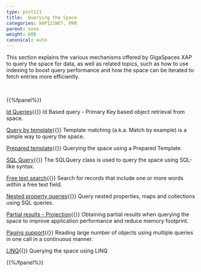 ```yaml
---
type: post121
title:  Querying the Space
categories: XAP121NET, PRM
parent: none
weight: 600
canonical: auto
---
```






This section explains the various mechanisms offered by GigaSpaces XAP to query the space for data, as well as related topics, such as how to use indexing to boost query performance and how the space can be iterated to fetch entries more efficiently.


<br>

{{%fpanel%}}

[Id Queries](./query-by-id.html){{<wbr>}}
Id Based query - Primary Key based object retrieval from space.

[Query by template](./query-template-matching.html){{<wbr>}}
Template matching (a.k.a. Match by example) is a simple way to query the space.

[Prepared template](./query-prepared-template.html){{<wbr>}}
Querying the space using a Prepared Template.

[SQL Query](./query-sql.html){{<wbr>}}
The SQLQuery class is used to query the space using SQL-like syntax.

[Free text search](./query-free-text-search.html){{<wbr>}}
Search for records that include one or more words within a free text field.

[Nested property queries](./query-nested-properties.html){{<wbr>}}
Query nested properties, maps and collections using SQL queries.

[Partial results - Projection](./query-partial-results.html){{<wbr>}}
Obtaining partial results when querying the space to improve application performance and reduce memory footprint.

[Paging support](./query-paging-support.html){{<wbr>}}
Reading large number of objects using multiple queries in one call in a continuous manner.

[LINQ](./query-linq.html){{<wbr>}}
Querying the space using LINQ

{{%/fpanel%}}
